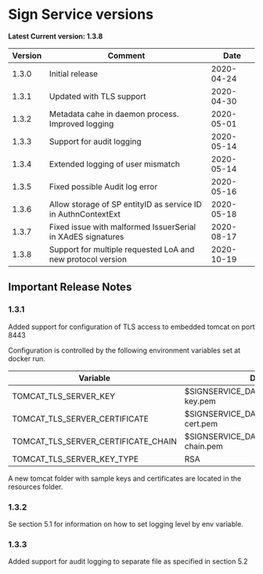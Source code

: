 # Sign Service versions

**Latest Current version: 1.3.8**

Version | Comment | Date
---|---|---
1.3.0 | Initial release | 2020-04-24
1.3.1 | Updated with TLS support | 2020-04-30
1.3.2 | Metadata cahe in daemon process. Improved logging | 2020-05-01
1.3.3 | Support for audit logging | 2020-05-14
1.3.4 | Extended logging of user mismatch | 2020-05-14
1.3.5 | Fixed possible Audit log error | 2020-05-16
1.3.6 | Allow storage of SP entityID as service ID in AuthnContextExt | 2020-05-18
1.3.7 | Fixed issue with malformed IssuerSerial in XAdES signatures  | 2020-08-17
1.3.8 | Support for multiple requested LoA and new protocol version  | 2020-10-19

## Important Release Notes

### 1.3.1
Added support for configuration of TLS access to embedded tomcat on port 8443

Configuration is controlled by the following environment variables set at docker run.

Variable | Default value
--- | ---
TOMCAT_TLS_SERVER_KEY | $SIGNSERVICE_DATALOCATION/tomcat/tomcat-key.pem
TOMCAT_TLS_SERVER_CERTIFICATE |  $SIGNSERVICE_DATALOCATION/tomcat/tomcat-cert.pem
TOMCAT_TLS_SERVER_CERTIFICATE_CHAIN | $SIGNSERVICE_DATALOCATION/tomcat/tomcat-chain.pem
TOMCAT_TLS_SERVER_KEY_TYPE | RSA

A new tomcat folder with sample keys and certificates are located in the resources folder.

### 1.3.2
Se section 5.1 for information on how to set logging level by env variable.

### 1.3.3
Added support for audit logging to separate file as specified in section 5.2
